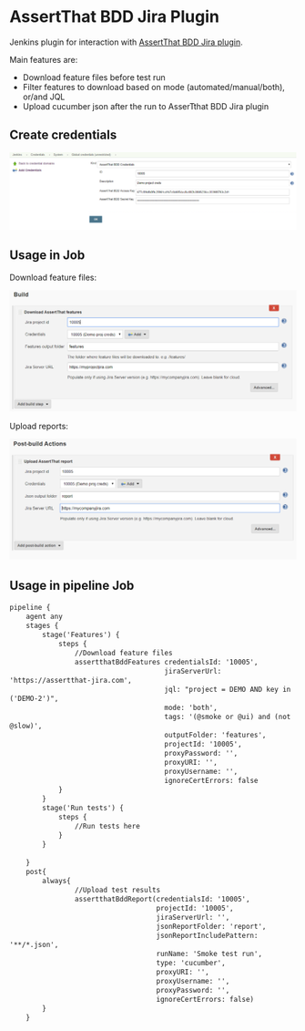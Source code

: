 # AssertThat BDD Jira Plugin

Jenkins plugin for interaction with [AssertThat BDD Jira plugin](https://marketplace.atlassian.com/apps/1219033/assertthat-bdd-test-management-in-jira?hosting=cloud&tab=overview).

Main features are:

- Download feature files before test run
- Filter features to download based on mode (automated/manual/both), or/and JQL
- Upload cucumber json after the run to AsserTthat BDD Jira plugin

## Create credentials

![Create credentials](docs/credentials.PNG?raw=true "Create credentials")

## Usage in Job 

Download feature files: 

![Download feature files](docs/download-features.PNG?raw=true "Download feature files")

Upload reports:

![Upload reports](docs/upload-report.PNG?raw=true "Upload reports")

## Usage in pipeline Job

```
pipeline {
    agent any 
    stages {
        stage('Features') { 
            steps {
                //Download feature files
                assertthatBddFeatures credentialsId: '10005',
                                      jiraServerUrl: 'https://assertthat-jira.com', 
                                      jql: "project = DEMO AND key in ('DEMO-2')",
                                      mode: 'both',
                                      tags: '(@smoke or @ui) and (not @slow)',
                                      outputFolder: 'features', 
                                      projectId: '10005', 
                                      proxyPassword: '', 
                                      proxyURI: '', 
                                      proxyUsername: '',
                                      ignoreCertErrors: false
            }
        }
        stage('Run tests') { 
            steps {
                //Run tests here
            }
        }

    }
    post{
        always{
                //Upload test results
                assertthatBddReport(credentialsId: '10005',
                                    projectId: '10005',
                                    jiraServerUrl: '',
                                    jsonReportFolder: 'report',
                                    jsonReportIncludePattern: '**/*.json',
                                    runName: 'Smoke test run',
                                    type: 'cucumber',
                                    proxyURI: '',
                                    proxyUsername: '',
                                    proxyPassword: '',
                                    ignoreCertErrors: false)
        }
    }

```
